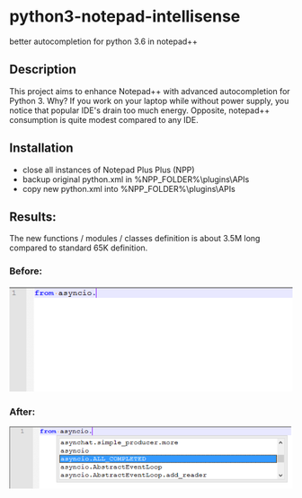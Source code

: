 # python3-notepad-intellisense
better autocompletion for python 3.6 in notepad++

## Description

This project aims to enhance Notepad++ with advanced autocompletion for Python 3.
Why?
If you work on your laptop while without power supply, you notice that popular IDE's drain too much energy.
Opposite, notepad++ consumption is quite modest compared to any IDE.

## Installation
* close all instances of Notepad Plus Plus (NPP)
* backup original python.xml in %NPP_FOLDER%\plugins\APIs
* copy new python.xml into %NPP_FOLDER%\plugins\APIs

## Results:
The new functions / modules / classes definition is about 3.5M long compared to standard 65K definition.
### Before:
![before](before.png)
### After:
![after](after.png)


